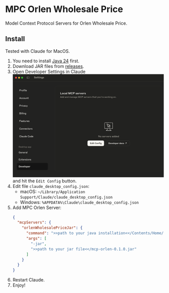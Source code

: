 # MPC Orlen Wholesale Price
Model Context Protocol Servers for Orlen Wholesale Price.

## Install

Tested with Claude for MacOS.

1. You need to install [Java 24](https://www.oracle.com/java/technologies/downloads/?er=221886) first.
2. Download JAR files from [releases](https://github.com/drnow4u/mpc-orlen/releases).
3. Open Developer Settings in Claude ![](./doc/claude_settings.png) and hit the `Edit Config` button.
4. Edit file `claude_desktop_config.json`:
   * macOS: `~/Library/Application Support/Claude/claude_desktop_config.json`
   * Windows: `%APPDATA%\Claude\claude_desktop_config.json`
5. Add MPC Orlen Server:
   ```json
   {
     "mcpServers": {
       "orlenWholesalePriceJar": {
         "command": ">>path to your java installation<</Contents/Home/bin/java",
         "args": [
           "-jar",
           ">>path to your jar file<</mcp-orlen-0.1.0.jar"
         ]
       }
     }
   }
   ```
6. Restart Claude.
7. Enjoy!
